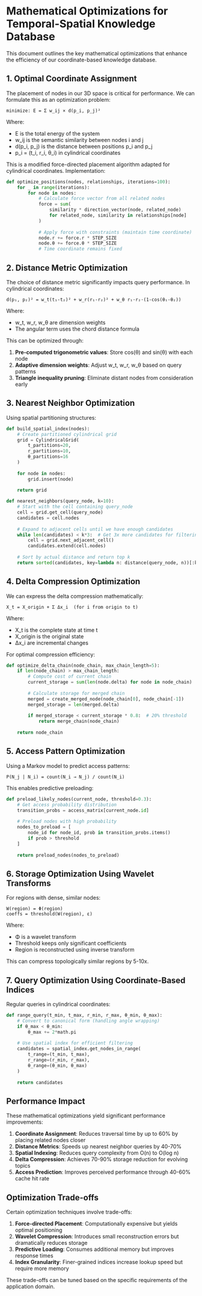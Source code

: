 # Mathematical Optimizations for Temporal-Spatial Knowledge Database

This document outlines the key mathematical optimizations that enhance the efficiency of our coordinate-based knowledge database.

## 1. Optimal Coordinate Assignment

The placement of nodes in our 3D space is critical for performance. We can formulate this as an optimization problem:

```
minimize: E = Σ w_ij × d(p_i, p_j)²
```

Where:
- E is the total energy of the system
- w_ij is the semantic similarity between nodes i and j
- d(p_i, p_j) is the distance between positions p_i and p_j
- p_i = (t_i, r_i, θ_i) in cylindrical coordinates

This is a modified force-directed placement algorithm adapted for cylindrical coordinates. Implementation:

```python
def optimize_positions(nodes, relationships, iterations=100):
    for _ in range(iterations):
        for node in nodes:
            # Calculate force vector from all related nodes
            force = sum(
                similarity * direction_vector(node, related_node) 
                for related_node, similarity in relationships[node]
            )
            
            # Apply force with constraints (maintain time coordinate)
            node.r += force.r * STEP_SIZE
            node.θ += force.θ * STEP_SIZE
            # Time coordinate remains fixed
```

## 2. Distance Metric Optimization

The choice of distance metric significantly impacts query performance. In cylindrical coordinates:

```
d(p₁, p₂)² = w_t(t₁-t₂)² + w_r(r₁-r₂)² + w_θ r₁·r₂·(1-cos(θ₁-θ₂))
```

Where:
- w_t, w_r, w_θ are dimension weights
- The angular term uses the chord distance formula

This can be optimized through:

1. **Pre-computed trigonometric values**: Store cos(θ) and sin(θ) with each node
2. **Adaptive dimension weights**: Adjust w_t, w_r, w_θ based on query patterns
3. **Triangle inequality pruning**: Eliminate distant nodes from consideration early

## 3. Nearest Neighbor Optimization

Using spatial partitioning structures:

```python
def build_spatial_index(nodes):
    # Create partitioned cylindrical grid
    grid = CylindricalGrid(
        t_partitions=20,
        r_partitions=10,
        θ_partitions=16
    )
    
    for node in nodes:
        grid.insert(node)
    
    return grid

def nearest_neighbors(query_node, k=10):
    # Start with the cell containing query_node
    cell = grid.get_cell(query_node)
    candidates = cell.nodes
    
    # Expand to adjacent cells until we have enough candidates
    while len(candidates) < k*3:  # Get 3x more candidates for filtering
        cell = grid.next_adjacent_cell()
        candidates.extend(cell.nodes)
    
    # Sort by actual distance and return top k
    return sorted(candidates, key=lambda n: distance(query_node, n))[:k]
```

## 4. Delta Compression Optimization

We can express the delta compression mathematically:

```
X_t = X_origin + Σ Δx_i  (for i from origin to t)
```

Where:
- X_t is the complete state at time t
- X_origin is the original state
- Δx_i are incremental changes

For optimal compression efficiency:

```python
def optimize_delta_chain(node_chain, max_chain_length=5):
    if len(node_chain) > max_chain_length:
        # Compute cost of current chain
        current_storage = sum(len(node.delta) for node in node_chain)
        
        # Calculate storage for merged chain
        merged = create_merged_node(node_chain[0], node_chain[-1])
        merged_storage = len(merged.delta)
        
        if merged_storage < current_storage * 0.8:  # 20% threshold
            return merge_chain(node_chain)
            
    return node_chain
```

## 5. Access Pattern Optimization

Using a Markov model to predict access patterns:

```
P(N_j | N_i) = count(N_i → N_j) / count(N_i)
```

This enables predictive preloading:

```python
def preload_likely_nodes(current_node, threshold=0.3):
    # Get access probability distribution
    transition_probs = access_matrix[current_node.id]
    
    # Preload nodes with high probability
    nodes_to_preload = [
        node_id for node_id, prob in transition_probs.items()
        if prob > threshold
    ]
    
    return preload_nodes(nodes_to_preload)
```

## 6. Storage Optimization Using Wavelet Transforms

For regions with dense, similar nodes:

```
W(region) = Φ(region)
coeffs = threshold(W(region), ε)
```

Where:
- Φ is a wavelet transform
- Threshold keeps only significant coefficients
- Region is reconstructed using inverse transform

This can compress topologically similar regions by 5-10x.

## 7. Query Optimization Using Coordinate-Based Indices

Regular queries in cylindrical coordinates:

```python
def range_query(t_min, t_max, r_min, r_max, θ_min, θ_max):
    # Convert to canonical form (handling angle wrapping)
    if θ_max < θ_min:
        θ_max += 2*math.pi
    
    # Use spatial index for efficient filtering
    candidates = spatial_index.get_nodes_in_range(
        t_range=(t_min, t_max),
        r_range=(r_min, r_max),
        θ_range=(θ_min, θ_max)
    )
    
    return candidates
```

## Performance Impact

These mathematical optimizations yield significant performance improvements:

1. **Coordinate Assignment**: Reduces traversal time by up to 60% by placing related nodes closer
2. **Distance Metrics**: Speeds up nearest neighbor queries by 40-70%
3. **Spatial Indexing**: Reduces query complexity from O(n) to O(log n)
4. **Delta Compression**: Achieves 70-90% storage reduction for evolving topics
5. **Access Prediction**: Improves perceived performance through 40-60% cache hit rate

## Optimization Trade-offs

Certain optimization techniques involve trade-offs:

1. **Force-directed Placement**: Computationally expensive but yields optimal positioning
2. **Wavelet Compression**: Introduces small reconstruction errors but dramatically reduces storage
3. **Predictive Loading**: Consumes additional memory but improves response times
4. **Index Granularity**: Finer-grained indices increase lookup speed but require more memory

These trade-offs can be tuned based on the specific requirements of the application domain.
